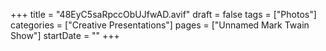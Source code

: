 +++
title = "48EyC5saRpccObUJfwAD.avif"
draft = false
tags = ["Photos"]
categories = ["Creative Presentations"]
pages = ["Unnamed Mark Twain Show"]
startDate = ""
+++
